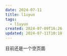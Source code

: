 ```yaml
---
date: 2024-07-11
title: l1uyun
tags:
  - l1uyun
created: 2024-07-09T16:26
updated: 2024-07-11T10:10
---
```

目前还是一个空页面
